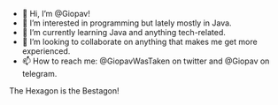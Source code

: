 - 👋 Hi, I’m @Giopav!
- 👀 I’m interested in programming but lately mostly in Java.
- 🌱 I’m currently learning Java and anything tech-related.
- 💞️ I’m looking to collaborate on anything that makes me get more experienced.
- 📫 How to reach me: @GiopavWasTaken on twitter and @Giopav on telegram.

The Hexagon is the Bestagon!
